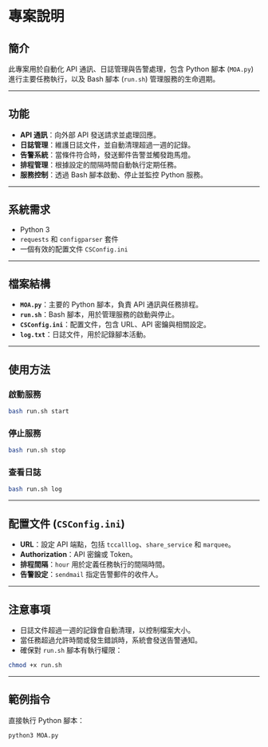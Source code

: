 # 專案說明

## 簡介

此專案用於自動化 API 通訊、日誌管理與告警處理，包含 Python 腳本 (`MOA.py`) 進行主要任務執行，以及 Bash 腳本 (`run.sh`) 管理服務的生命週期。

---

## 功能

- **API 通訊**：向外部 API 發送請求並處理回應。
- **日誌管理**：維護日誌文件，並自動清理超過一週的記錄。
- **告警系統**：當條件符合時，發送郵件告警並觸發跑馬燈。
- **排程管理**：根據設定的間隔時間自動執行定期任務。
- **服務控制**：透過 Bash 腳本啟動、停止並監控 Python 服務。

---

## 系統需求

- Python 3
- `requests` 和 `configparser` 套件
- 一個有效的配置文件 `CSConfig.ini`

---

## 檔案結構

- **`MOA.py`**：主要的 Python 腳本，負責 API 通訊與任務排程。
- **`run.sh`**：Bash 腳本，用於管理服務的啟動與停止。
- **`CSConfig.ini`**：配置文件，包含 URL、API 密鑰與相關設定。
- **`log.txt`**：日誌文件，用於記錄腳本活動。

---

## 使用方法

### 啟動服務

```bash
bash run.sh start
```

### 停止服務

```bash
bash run.sh stop
```

### 查看日誌

```bash
bash run.sh log
```

---

## 配置文件 (`CSConfig.ini`)

- **URL**：設定 API 端點，包括 `tccalllog`、`share_service` 和 `marquee`。
- **Authorization**：API 密鑰或 Token。
- **排程間隔**：`hour` 用於定義任務執行的間隔時間。
- **告警設定**：`sendmail` 指定告警郵件的收件人。

---

## 注意事項

- 日誌文件超過一週的記錄會自動清理，以控制檔案大小。
- 當任務超過允許時間或發生錯誤時，系統會發送告警通知。
- 確保對 `run.sh` 腳本有執行權限：

```bash
chmod +x run.sh
```

---

## 範例指令

直接執行 Python 腳本：

```bash
python3 MOA.py
```

